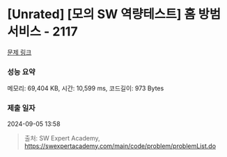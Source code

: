 # [Unrated] [모의 SW 역량테스트] 홈 방범 서비스 - 2117 

[문제 링크](https://swexpertacademy.com/main/code/problem/problemDetail.do?contestProbId=AV5V61LqAf8DFAWu) 

### 성능 요약

메모리: 69,404 KB, 시간: 10,599 ms, 코드길이: 973 Bytes

### 제출 일자

2024-09-05 13:58



> 출처: SW Expert Academy, https://swexpertacademy.com/main/code/problem/problemList.do